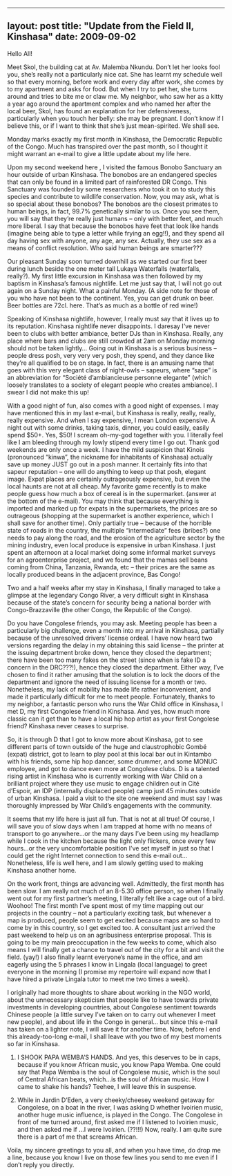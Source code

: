 ---
layout: post
title: "Update from the Field II, Kinshasa"
date: 2009-09-02
--
Hello All!

Meet Skol, the building cat at Av. Malemba Nkundu. Don’t let her looks fool you, she’s really not a particularly nice cat. She has learnt my schedule well so that every morning, before work and every day after work, she comes by to my apartment and asks for food. But when I try to pet her, she turns around and tries to bite me or claw me. My neighbor, who saw her as a kitty a year ago around the apartment complex and who named her after the local beer, Skol, has found an explanation for her defensiveness, particularly when you touch her belly: she may be pregnant. I don’t know if I believe this, or if I want to think that she’s just mean-spirited. We shall see.

Monday marks exactly my first month in Kinshasa, the Democratic Republic of the Congo. Much has transpired over the past month, so I thought it might warrant an e-mail to give a little update about my life here.

Upon my second weekend here , I visited the famous Bonobo Sanctuary an hour outside of urban Kinshasa. The bonobos are an endangered species that can only be found in a limited part of rainforested DR Congo. This Sanctuary was founded by some researchers who took it on to study this species and contribute to wildlife conservation. Now, you may ask, what is so special about these bonobos? The bonobos are the closest primates to human beings, in fact, 99.7% genetically similar to us. Once you see them, you will say that they’re really just humans – only with better feet, and much more liberal. I say that because the bonobos have feet that look like hands (imagine being able to type a letter while frying an egg!!), and they spend all day having sex with anyone, any age, any sex. Actually, they use sex as a means of conflict resolution. Who said human beings are smarter???

Our pleasant Sunday soon turned downhill as we started our first beer during lunch beside the one meter tall Lukaya Waterfalls (waterfalls, really?). My first little excursion in Kinshasa was then followed by my baptism in Kinshasa’s famous nightlife. Let me just say that, I will not go out again on a Sunday night. What a painful Monday. (A side note for those of you who have not been to the continent. Yes, you can get drunk on beer. Beer bottles are 72cl. here. That’s as much as a bottle of red wine!)

Speaking of Kinshasa nightlife, however, I really must say that it lives up to its reputation. Kinshasa nightlife never disappoints. I daresay I’ve never been to clubs with better ambiance, better DJs than in Kinshasa. Really, any place where bars and clubs are still crowded at 2am on Monday morning should not be taken lightly… Going out in Kinshasa is a serious business – people dress posh, very very very posh, they spend, and they dance like they’re all qualified to be on stage. In fact, there is an amusing name that goes with this very elegant class of night-owls – sapeurs, where “sape” is an abbreviation for “Société d’ambiancieuse personne elegante” (which loosely translates to a society of elegant people who creates ambiance). I swear I did not make this up!

With a good night of fun, also comes with a good night of expenses. I may have mentioned this in my last e-mail, but Kinshasa is really, really, really, really expensive. And when I say expensive, I mean London expensive. A night out with some drinks, taking taxis, dinner, you could easily, easily spend $50+. Yes, $50! I scream oh-my-god together with you. I literally feel like I am bleeding through my lowly stipend every time I go out. Thank god weekends are only once a week. I have the mild suspicion that Kinois (pronounced “kinwa”, the nickname for inhabitants of Kinshasa) actually save up money JUST go out in a posh manner. It certainly fits into that sapeur reputation – one will do anything to keep up that posh, elegant image. Expat places are certainly outrageously expensive, but even the local haunts are not at all cheap. My favorite game recently is to make people guess how much a box of cereal is in the supermarket. (answer at the bottom of the e-mail). You may think that because everything is imported and marked up for expats in the supermarkets, the prices are so outrageous (shopping at the supermarket is another experience, which I shall save for another time). Only partially true – because of the horrible state of roads in the country, the multiple “intermediate” fees (bribes?) one needs to pay along the road, and the erosion of the agriculture sector by the mining industry, even local produce is expensive in urban Kinshasa. I just spent an afternoon at a local market doing some informal market surveys for an agroenterprise project, and we found that the mamas sell beans coming from China, Tanzania, Rwanda, etc – their prices are the same as locally produced beans in the adjacent province, Bas Congo!

Two and a half weeks after my stay in Kinshasa, I finally managed to take a glimpse at the legendary Congo River, a very difficult sight in Kinshasa because of the state’s concern for security being a national border with Congo-Brazzaville (the other Congo, the Republic of the Congo).

Do you have Congolese friends, you may ask. Meeting people has been a particularly big challenge, even a month into my arrival in Kinshasa, partially because of the unresolved drivers’ license ordeal. I have now heard two versions regarding the delay in my obtaining this said license – the printer at the issuing department broke down, hence they closed the department; there have been too many fakes on the street (since when is fake ID a concern in the DRC???!), hence they closed the department. Either way, I’ve chosen to find it rather amusing that the solution is to lock the doors of the department and ignore the need of issuing license for a month or two. Nonetheless, my lack of mobility has made life rather inconvenient, and made it particularly difficult for me to meet people. Fortunately, thanks to my neighbor, a fantastic person who runs the War Child office in Kinshasa, I met D, my first Congolese friend in Kinshasa. And yes, how much more classic can it get than to have a local hip hop artist as your first Congolese friend? Kinshasa never ceases to surprise.

So, it is through D that I got to know more about Kinshasa, got to see different parts of town outside of the huge and claustrophobic Gombé (expat) district, got to learn to play pool at this local bar out in Kintambo with his friends, some hip hop dancer, some drummer, and some MONUC employee, and got to dance even more at Congolese clubs. D is a talented rising artist in Kinshasa who is currently working with War Child on a brilliant project where they use music to engage children out in Cité d’Espoir, an IDP (internally displaced people) camp just 45 minutes outside of urban Kinshasa. I paid a visit to the site one weekend and must say I was thoroughly impressed by War Child’s engagements with the community.

It seems that my life here is just all fun. That is not at all true! Of course, I will save you of slow days when I am trapped at home with no means of transport to go anywhere…or the many days I’ve been using my headlamp while I cook in the kitchen because the light only flickers, once every few hours…or the very uncomfortable position I’ve set myself in just so that I could get the right Internet connection to send this e-mail out… Nonetheless, life is well here, and I am slowly getting used to making Kinshasa another home.

On the work front, things are advancing well. Admittedly, the first month has been slow. I am really not much of an 8-5.30 office person, so when I finally went out for my first partner’s meeting, I literally felt like a cage out of a bird. Woohoo! The first month I’ve spent most of my time mapping out our projects in the country – not a particularly exciting task, but whenever a map is produced, people seem to get excited because maps are so hard to come by in this country, so I get excited too. A consultant just arrived the past weekend to help us on an agribusiness enterprise proposal. This is going to be my main preoccupation in the few weeks to come, which also means I will finally get a chance to travel out of the city for a bit and visit the field. (yay!) I also finally learnt everyone’s name in the office, and am eagerly using the 5 phrases I know in Lingala (local language) to greet everyone in the morning (I promise my repertoire will expand now that I have hired a private Lingala tutor to meet me two times a week).

I originally had more thoughts to share about working in the NGO world, about the unnecessary skepticism that people like to have towards private investments in developing countries, about Congolese sentiment towards Chinese people (a little survey I’ve taken on to carry out whenever I meet new people), and about life in the Congo in general… but since this e-mail has taken on a lighter note, I will save it for another time. Now, before I end this already-too-long e-mail, I shall leave with you two of my best moments so far in Kinshasa.

1) I SHOOK PAPA WEMBA’S HANDS. And yes, this deserves to be in caps, because if you know African music, you know Papa Wemba. One could say that Papa Wemba is the soul of Congolese music, which is the soul of Central African beats, which…is the soul of African music. How I came to shake his hands? Teehee, I will leave this in suspense.

2) While in Jardin D’Eden, a very cheeky/cheesey weekend getaway for Congolese, on a boat in the river, I was asking D whether Ivoirien music, another huge music influence, is played in the Congo. The Congolese in front of me turned around, first asked me if I listened to Ivoirien music, and then asked me if …I were Ivoirien. (??!!!) Now, really. I am quite sure there is a part of me that screams African.

Voila, my sincere greetings to you all, and when you have time, do drop me a line, because you know I live on those few lines you send to me even if I don’t reply you directly.
